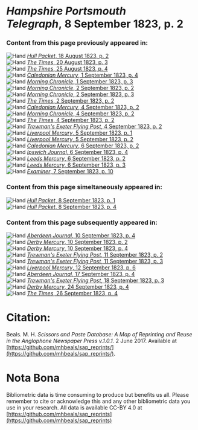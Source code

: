 # *Hampshire Portsmouth Telegraph*, 8 September 1823, p. 2  
  
### Content from this page previously appeared in:  
![Hand](http://scissorsandpaste.net/wp-content/uploads/2017/06/smallhandpointer.png) [*Hull Packet*, 18 August 1823, p. 2](https://mhbeals.github.io/sap_html/Hull-Packet/Hull-Packet-18-August-1823-p-2)  
![Hand](http://scissorsandpaste.net/wp-content/uploads/2017/06/smallhandpointer.png) [*The Times*, 20 August 1823, p. 3](https://mhbeals.github.io/sap_html/The-Times/The-Times-20-August-1823-p-3)  
![Hand](http://scissorsandpaste.net/wp-content/uploads/2017/06/smallhandpointer.png) [*The Times*, 25 August 1823, p. 4](https://mhbeals.github.io/sap_html/The-Times/The-Times-25-August-1823-p-4)  
![Hand](http://scissorsandpaste.net/wp-content/uploads/2017/06/smallhandpointer.png) [*Caledonian Mercury*, 1 September 1823, p. 4](https://mhbeals.github.io/sap_html/Caledonian-Mercury/Caledonian-Mercury-1-September-1823-p-4)  
![Hand](http://scissorsandpaste.net/wp-content/uploads/2017/06/smallhandpointer.png) [*Morning Chronicle*, 1 September 1823, p. 3](https://mhbeals.github.io/sap_html/Morning-Chronicle/Morning-Chronicle-1-September-1823-p-3)  
![Hand](http://scissorsandpaste.net/wp-content/uploads/2017/06/smallhandpointer.png) [*Morning Chronicle*, 2 September 1823, p. 2](https://mhbeals.github.io/sap_html/Morning-Chronicle/Morning-Chronicle-2-September-1823-p-2)  
![Hand](http://scissorsandpaste.net/wp-content/uploads/2017/06/smallhandpointer.png) [*Morning Chronicle*, 2 September 1823, p. 3](https://mhbeals.github.io/sap_html/Morning-Chronicle/Morning-Chronicle-2-September-1823-p-3)  
![Hand](http://scissorsandpaste.net/wp-content/uploads/2017/06/smallhandpointer.png) [*The Times*, 2 September 1823, p. 2](https://mhbeals.github.io/sap_html/The-Times/The-Times-2-September-1823-p-2)  
![Hand](http://scissorsandpaste.net/wp-content/uploads/2017/06/smallhandpointer.png) [*Caledonian Mercury*, 4 September 1823, p. 2](https://mhbeals.github.io/sap_html/Caledonian-Mercury/Caledonian-Mercury-4-September-1823-p-2)  
![Hand](http://scissorsandpaste.net/wp-content/uploads/2017/06/smallhandpointer.png) [*Morning Chronicle*, 4 September 1823, p. 2](https://mhbeals.github.io/sap_html/Morning-Chronicle/Morning-Chronicle-4-September-1823-p-2)  
![Hand](http://scissorsandpaste.net/wp-content/uploads/2017/06/smallhandpointer.png) [*The Times*, 4 September 1823, p. 2](https://mhbeals.github.io/sap_html/The-Times/The-Times-4-September-1823-p-2)  
![Hand](http://scissorsandpaste.net/wp-content/uploads/2017/06/smallhandpointer.png) [*Trewman's Exeter Flying Post*, 4 September 1823, p. 2](https://mhbeals.github.io/sap_html/Trewman's-Exeter-Flying-Post/Trewman's-Exeter-Flying-Post-4-September-1823-p-2)  
![Hand](http://scissorsandpaste.net/wp-content/uploads/2017/06/smallhandpointer.png) [*Liverpool Mercury*, 5 September 1823, p. 1](https://mhbeals.github.io/sap_html/Liverpool-Mercury/Liverpool-Mercury-5-September-1823-p-1)  
![Hand](http://scissorsandpaste.net/wp-content/uploads/2017/06/smallhandpointer.png) [*Liverpool Mercury*, 5 September 1823, p. 2](https://mhbeals.github.io/sap_html/Liverpool-Mercury/Liverpool-Mercury-5-September-1823-p-2)  
![Hand](http://scissorsandpaste.net/wp-content/uploads/2017/06/smallhandpointer.png) [*Caledonian Mercury*, 6 September 1823, p. 2](https://mhbeals.github.io/sap_html/Caledonian-Mercury/Caledonian-Mercury-6-September-1823-p-2)  
![Hand](http://scissorsandpaste.net/wp-content/uploads/2017/06/smallhandpointer.png) [*Ipswich Journal*, 6 September 1823, p. 4](https://mhbeals.github.io/sap_html/Ipswich-Journal/Ipswich-Journal-6-September-1823-p-4)  
![Hand](http://scissorsandpaste.net/wp-content/uploads/2017/06/smallhandpointer.png) [*Leeds Mercury*, 6 September 1823, p. 2](https://mhbeals.github.io/sap_html/Leeds-Mercury/Leeds-Mercury-6-September-1823-p-2)  
![Hand](http://scissorsandpaste.net/wp-content/uploads/2017/06/smallhandpointer.png) [*Leeds Mercury*, 6 September 1823, p. 3](https://mhbeals.github.io/sap_html/Leeds-Mercury/Leeds-Mercury-6-September-1823-p-3)  
![Hand](http://scissorsandpaste.net/wp-content/uploads/2017/06/smallhandpointer.png) [*Examiner*, 7 September 1823, p. 10](https://mhbeals.github.io/sap_html/Examiner/Examiner-7-September-1823-p-10)  
  
### Content from this page simeltaneously appeared in:  
![Hand](http://scissorsandpaste.net/wp-content/uploads/2017/06/smallhandpointer.png) [*Hull Packet*, 8 September 1823, p. 1](https://mhbeals.github.io/sap_html/Hull-Packet/Hull-Packet-8-September-1823-p-1)  
![Hand](http://scissorsandpaste.net/wp-content/uploads/2017/06/smallhandpointer.png) [*Hull Packet*, 8 September 1823, p. 4](https://mhbeals.github.io/sap_html/Hull-Packet/Hull-Packet-8-September-1823-p-4)  
  
### Content from this page subsequently appeared in:  
![Hand](http://scissorsandpaste.net/wp-content/uploads/2017/06/smallhandpointer.png) [*Aberdeen Journal*, 10 September 1823, p. 4](https://mhbeals.github.io/sap_html/Aberdeen-Journal/Aberdeen-Journal-10-September-1823-p-4)  
![Hand](http://scissorsandpaste.net/wp-content/uploads/2017/06/smallhandpointer.png) [*Derby Mercury*, 10 September 1823, p. 2](https://mhbeals.github.io/sap_html/Derby-Mercury/Derby-Mercury-10-September-1823-p-2)  
![Hand](http://scissorsandpaste.net/wp-content/uploads/2017/06/smallhandpointer.png) [*Derby Mercury*, 10 September 1823, p. 4](https://mhbeals.github.io/sap_html/Derby-Mercury/Derby-Mercury-10-September-1823-p-4)  
![Hand](http://scissorsandpaste.net/wp-content/uploads/2017/06/smallhandpointer.png) [*Trewman's Exeter Flying Post*, 11 September 1823, p. 2](https://mhbeals.github.io/sap_html/Trewman's-Exeter-Flying-Post/Trewman's-Exeter-Flying-Post-11-September-1823-p-2)  
![Hand](http://scissorsandpaste.net/wp-content/uploads/2017/06/smallhandpointer.png) [*Trewman's Exeter Flying Post*, 11 September 1823, p. 3](https://mhbeals.github.io/sap_html/Trewman's-Exeter-Flying-Post/Trewman's-Exeter-Flying-Post-11-September-1823-p-3)  
![Hand](http://scissorsandpaste.net/wp-content/uploads/2017/06/smallhandpointer.png) [*Liverpool Mercury*, 12 September 1823, p. 6](https://mhbeals.github.io/sap_html/Liverpool-Mercury/Liverpool-Mercury-12-September-1823-p-6)  
![Hand](http://scissorsandpaste.net/wp-content/uploads/2017/06/smallhandpointer.png) [*Aberdeen Journal*, 17 September 1823, p. 4](https://mhbeals.github.io/sap_html/Aberdeen-Journal/Aberdeen-Journal-17-September-1823-p-4)  
![Hand](http://scissorsandpaste.net/wp-content/uploads/2017/06/smallhandpointer.png) [*Trewman's Exeter Flying Post*, 18 September 1823, p. 3](https://mhbeals.github.io/sap_html/Trewman's-Exeter-Flying-Post/Trewman's-Exeter-Flying-Post-18-September-1823-p-3)  
![Hand](http://scissorsandpaste.net/wp-content/uploads/2017/06/smallhandpointer.png) [*Derby Mercury*, 24 September 1823, p. 4](https://mhbeals.github.io/sap_html/Derby-Mercury/Derby-Mercury-24-September-1823-p-4)  
![Hand](http://scissorsandpaste.net/wp-content/uploads/2017/06/smallhandpointer.png) [*The Times*, 26 September 1823, p. 4](https://mhbeals.github.io/sap_html/The-Times/The-Times-26-September-1823-p-4)  


# Citation: 

Beals. M. H. *Scissors and Paste Database: A Map of Reprinting and Reuse in the Anglophone Newspaper Press v.1.0.1.* 2 June 2017. Available at [https://github.com/mhbeals/sap_reprints/](https://github.com/mhbeals/sap_reprints/). 

# Nota Bona

Bibliometric data is time consuming to produce but benefits us all. Please remember to cite or acknowledge this and any other bibliometric data you use in your research. All data is available CC-BY 4.0 at [https://github.com/mhbeals/sap_reprints](https://github.com/mhbeals/sap_reprints)